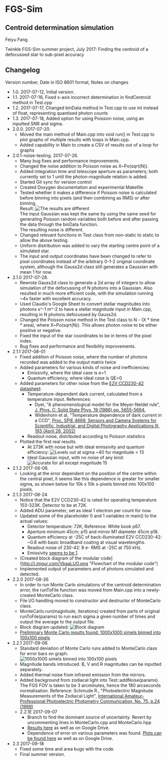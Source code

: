 <!--- Tip: Use python-pip/grip to preview Markdown documents in the same form as Github formats them. -->
# FGS-Sim
## Centroid determination simulation

Feiyu Fang

Twinkle FGS-Sim summer project, July 2017: Finding the centroid of a defocussed star to sub-pixel accuracy

## Changelog
Version number, Date in ISO 8601 format, Notes on changes

- 1.0. 2017-07-12, Initial version. 
- 1.1. 2017-07-16, Fixed x-axis incorrect determination in findCentroid method in Test.cpp
- 1.2. 2017-07-17, Changed binData method in Test.cpp to use int instead of float, representing quantised photon counts
- 1.3. 2017-07-18, Added option for using Poission noise, using an inputted SNR and sigma. 
- 2.0.0. 2017-07-20. 
    - Moved the main method of Main.cpp into void run() in Test.cpp to plot graphs of multiple results with loops in Main.cpp. 
    - Added capability in Main to create a CSV of results out of a loop for graphs
- 2.0.1-noise-testing. 2017-07-26.
    - Many bug fixes and performance improvements. 
    - Changed the noise addition to Poisson noise as X~Po(sqrt(N)). 
	- Added integration time and telescope aperture as parameters; both currently set to 1 until the photon-magnitude relation is added. 
    - Started Git sync for version control
    - Created Doxygen documentation and experimental Makefile
    - Tested whether it makes a difference if Poisson noise is calculated before binning into pixels (and then combining as RMS) or after binning.   
	  Result: 
      ![The results are different](http://i.imgur.com/AN4TjMR.png "Results")  
      The input Gaussian was kept the same by using the same seed for generating Poisson random variables both before and after passing the data through the binData function.  
      The resulting noise is different. 
    - Changed relevant functions in Test class from non-static to static to allow the above testing. 
	- Uniform distribution was added to vary the starting centre point of a simulated star. 
	- The input and output coordinates have been changed to refer to pixel coordinates instead of the arbitrary 0-1-2 original coordinate system, although the Gauss2d class
	still generates a Gaussian with mean 1 for now. 
- 2.1.0 2017-07-28. 
    - Rewrote Gauss2d class to generate a 2d array of integers to allow simulation of the defocussing of N photons into a Gaussian. Also resulted in much more efficient code, with
	the simulation running ~4x faster with excellent accuracy. 
	- Used Claudio's Google Sheet to convert stellar magnitudes into photons s^-1 m^-2 to have a stellar magnitude input in Main.cpp, resulting in N photons defocussed by Gauss2d.
	- Changed the Poisson noise method in the Test class to N - (X * time * area), where X~Po(sqrt(N)). This allows photon noise to be either positive or negative. 
	- Fixed the input of the star coordinates to be in terms of the pixel index. 
	- Bug fixes and performance and flexibility improvements. 
- 2.1.1 2017-08-01
	- Fixed addition of Poisson noise, where the number of photons recorded was added to the output matrix twice
	- Added parameters for various kinds of noise and inefficiencies:
		- Emissivity, where the ideal case is e=1
		- Quantum efficiency, where ideal case is QE=0
	- Added parameters for other noise from the [E2V CCD230-42 datasheet](https://www.e2v.com/resources/account/download-datasheet/3828 "CCD datasheet"): 
		- Temperature-dependent dark current, calculated from a temperature input. References: 
			- Dyer, "A phenomenological model for the Meyer-Neldel rule", 
			[J. Phys. C: Solid State Phys. 19 (1986) pp. 5655-5664.](http://iopscience.iop.org/article/10.1088/0022-3719/19/28/016)
			- Widenhorn et al, "Temperature dependence of dark current in a CCD", [Proc. SPIE 4669, Sensors and Camera Systems for Scientific, Industrial, and Digital Photography 
			Applications III, 193 (April 26, 2002)](http://dx.doi.org/10.1117/12.463446)
		- Readout noise, distributed according to Poisson statistics
	- Plotted the first real results. 
		- At 273K with noise but with ideal emissivity and quantum efficiency: 
		![Levels out at sigma ~40 for magnitude < 13](http://i.imgur.com/VHxvK8e.png "Result with noise")
		- Ideal Gaussian input, with no noise of any kind: 
		![Accurate for all except magnitude 15](http://i.imgur.com/fTqxLlr.png "Result without noise")
- 2.1.2 2017-08-06.
	- Looking at the error dependent on the position of the centre within the central pixel, it seems like this dependence is greater for smaller sigma, as shown below for 
	10k x 10k s-pixels binned into 100x100 pixels. 
- 2.1.3 2017-08-24
	- Notice that the E2V CCD230-42 is rated for operating temperature 153-323K. Detector to be at 72K. 
	- Added ADU parameter, set as ideal 1 electron per count for now. 
	- Updated some of the placeholder 0 and 1 variables in main() to the actual values:
		- Detector temperature: 72K; Reference: White book p67.
		- Aperture minimum 45cm; p15 and mirror M1 diameter 45cm p18. 
		- Quantum efficiency at -25C of back-illuminated E2V CCD230-42: ~0.8 with basic broadband coating at visual wavelengths. 
		- Readout noise of 230-42: 8 e- RMS at -25C at 750 kHz. 
		- Emissivity [seems to be 1](http://www.ctio.noao.edu/pipermail/ccd-world/2015/001366.html). 
	- (Created block diagram of the modular code](http://i.imgur.com/VbaaLUO.png "Flowchart of the modular code")
	- Implemented output of parameters and of photons simulated and detected. 
- 2.2.0 2017-08-26
	- In order to run Monte Carlo simulations of the centroid determination error, the runToFile function was moved from Main.cpp into a newly-created MonteCarlo class. 
	- File I/O handling moved to constructor and destructor of MonteCarlo class. 
	- MonteCarlo.run(magnitude, iterations) created from parts of original runToFile(params) to run each sigma a given number of times and output the average to the output file. 
	- Block diagram updated: 
	![Block diagram](http://i.imgur.com/sQmubHB.png "Block diagram of the modular code")
	- [Preliminary Monte Carlo results found: 1000x1000 simels binned into 100x100 pixels](http://i.imgur.com/qaXKpmN.png "Preliminary results")
- 2.2.1 2017-09-06
	- Standard deviation of Monte Carlo runs added to MonteCarlo class for error bars on graph. 
	![1000x1000 simels binned into 100x100 pixels](https://i.imgur.com/qiyPEQr.png "Preliminary results")
	- Magnitude bands introduced. B, V and R magnitudes can be inputted separately. 
	- Added thermal noise from infrared emission from the mirrors. 
	- Added background from zodiacal light into Test::addNoise(params). The FGS FOV is taken to be 3 arcminutes, hence the 180 arcseconds normalisation. 
	Reference: Schmude R., "Photoelectric Magnitude Measurements of the Zodiacal Light", 
	[International Amateur-Professional Photoelectric Photometry Communication, No. 75, p.24 (1999)](http://adsabs.harvard.edu/full/1999IAPPP..75...24S "Journal link")
	- 2.2.1E 2017-09-07
		- Branch to find the dominant source of uncertainty. Revert by uncommenting lines in MonteCarlo.cpp and MonteCarlo.hpp
		- [Results here](https://imgur.com/a/rD9iN) as well as on Google Drive. 
		- Dependence of error on various parameters was found. [Plots can be found here](http://imgur.com/a/9sSke) as well as on Google Drive. 
- 2.3 2017-09-18
	- Fixed some time and area bugs with the code. 
	- Final summer version. 
